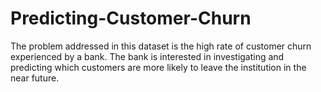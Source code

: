 # Predicting-Customer-Churn
The problem addressed in this dataset is the high rate of customer churn experienced by a bank. The bank is interested in investigating and predicting which customers are more likely to leave the institution in the near future.
